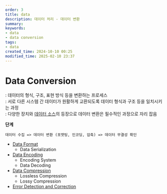 ```yaml
---
order: 3
title: data
description: 데이터 처리 - 데이터 변환
summary:
keywords:
- data
- data conversion
tags:
- data
created_time: 2024-10-10 00:25
modified_time: 2025-02-10 23:37
---
```


# Data Conversion
: 데이터의 형식, 구조, 표현 방식 등을 변환하는 프로세스  
: 서로 다른 시스템 간 데이터가 원활하게 교환되도록 데이터 형식과 구조 등을 일치시키는 과정  
: 다양한 장치와 [데이터 소스](../data-collection/data-collection-source.md)의 등장으로 데이터 변환은 필수적인 과정으로 자리 잡음  

**단계**
```
데이터 수집 => 데이터 변환 (포맷팅, 인코딩, 압축) => 데이터 무결성 확인
```

- [Data Format](./format/index.md)
  - Data Serialization
- [Data Encoding](./encoding/index.md)
  - Encoding System
  - Data Decoding
- [Data Compression](./data-compression.md)
  - Lossless Compression
  - Lossy Compression
- [Error Detection and Correction](./data-detection-correction.md)